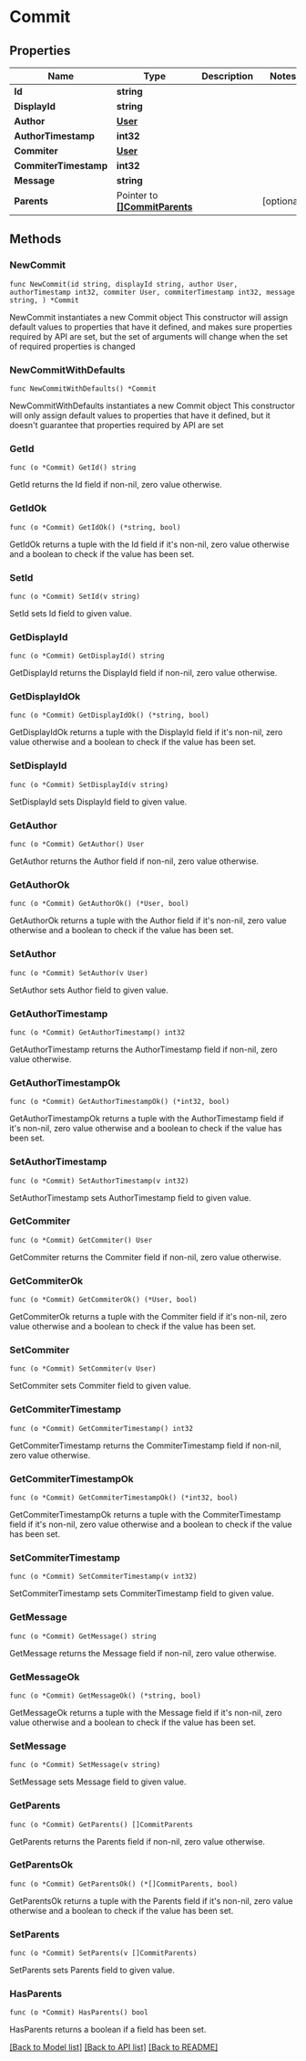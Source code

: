 # Commit

## Properties

Name | Type | Description | Notes
------------ | ------------- | ------------- | -------------
**Id** | **string** |  | 
**DisplayId** | **string** |  | 
**Author** | [**User**](user.md) |  | 
**AuthorTimestamp** | **int32** |  | 
**Commiter** | [**User**](user.md) |  | 
**CommiterTimestamp** | **int32** |  | 
**Message** | **string** |  | 
**Parents** | Pointer to [**[]CommitParents**](commit_parents.md) |  | [optional] 

## Methods

### NewCommit

`func NewCommit(id string, displayId string, author User, authorTimestamp int32, commiter User, commiterTimestamp int32, message string, ) *Commit`

NewCommit instantiates a new Commit object
This constructor will assign default values to properties that have it defined,
and makes sure properties required by API are set, but the set of arguments
will change when the set of required properties is changed

### NewCommitWithDefaults

`func NewCommitWithDefaults() *Commit`

NewCommitWithDefaults instantiates a new Commit object
This constructor will only assign default values to properties that have it defined,
but it doesn't guarantee that properties required by API are set

### GetId

`func (o *Commit) GetId() string`

GetId returns the Id field if non-nil, zero value otherwise.

### GetIdOk

`func (o *Commit) GetIdOk() (*string, bool)`

GetIdOk returns a tuple with the Id field if it's non-nil, zero value otherwise
and a boolean to check if the value has been set.

### SetId

`func (o *Commit) SetId(v string)`

SetId sets Id field to given value.


### GetDisplayId

`func (o *Commit) GetDisplayId() string`

GetDisplayId returns the DisplayId field if non-nil, zero value otherwise.

### GetDisplayIdOk

`func (o *Commit) GetDisplayIdOk() (*string, bool)`

GetDisplayIdOk returns a tuple with the DisplayId field if it's non-nil, zero value otherwise
and a boolean to check if the value has been set.

### SetDisplayId

`func (o *Commit) SetDisplayId(v string)`

SetDisplayId sets DisplayId field to given value.


### GetAuthor

`func (o *Commit) GetAuthor() User`

GetAuthor returns the Author field if non-nil, zero value otherwise.

### GetAuthorOk

`func (o *Commit) GetAuthorOk() (*User, bool)`

GetAuthorOk returns a tuple with the Author field if it's non-nil, zero value otherwise
and a boolean to check if the value has been set.

### SetAuthor

`func (o *Commit) SetAuthor(v User)`

SetAuthor sets Author field to given value.


### GetAuthorTimestamp

`func (o *Commit) GetAuthorTimestamp() int32`

GetAuthorTimestamp returns the AuthorTimestamp field if non-nil, zero value otherwise.

### GetAuthorTimestampOk

`func (o *Commit) GetAuthorTimestampOk() (*int32, bool)`

GetAuthorTimestampOk returns a tuple with the AuthorTimestamp field if it's non-nil, zero value otherwise
and a boolean to check if the value has been set.

### SetAuthorTimestamp

`func (o *Commit) SetAuthorTimestamp(v int32)`

SetAuthorTimestamp sets AuthorTimestamp field to given value.


### GetCommiter

`func (o *Commit) GetCommiter() User`

GetCommiter returns the Commiter field if non-nil, zero value otherwise.

### GetCommiterOk

`func (o *Commit) GetCommiterOk() (*User, bool)`

GetCommiterOk returns a tuple with the Commiter field if it's non-nil, zero value otherwise
and a boolean to check if the value has been set.

### SetCommiter

`func (o *Commit) SetCommiter(v User)`

SetCommiter sets Commiter field to given value.


### GetCommiterTimestamp

`func (o *Commit) GetCommiterTimestamp() int32`

GetCommiterTimestamp returns the CommiterTimestamp field if non-nil, zero value otherwise.

### GetCommiterTimestampOk

`func (o *Commit) GetCommiterTimestampOk() (*int32, bool)`

GetCommiterTimestampOk returns a tuple with the CommiterTimestamp field if it's non-nil, zero value otherwise
and a boolean to check if the value has been set.

### SetCommiterTimestamp

`func (o *Commit) SetCommiterTimestamp(v int32)`

SetCommiterTimestamp sets CommiterTimestamp field to given value.


### GetMessage

`func (o *Commit) GetMessage() string`

GetMessage returns the Message field if non-nil, zero value otherwise.

### GetMessageOk

`func (o *Commit) GetMessageOk() (*string, bool)`

GetMessageOk returns a tuple with the Message field if it's non-nil, zero value otherwise
and a boolean to check if the value has been set.

### SetMessage

`func (o *Commit) SetMessage(v string)`

SetMessage sets Message field to given value.


### GetParents

`func (o *Commit) GetParents() []CommitParents`

GetParents returns the Parents field if non-nil, zero value otherwise.

### GetParentsOk

`func (o *Commit) GetParentsOk() (*[]CommitParents, bool)`

GetParentsOk returns a tuple with the Parents field if it's non-nil, zero value otherwise
and a boolean to check if the value has been set.

### SetParents

`func (o *Commit) SetParents(v []CommitParents)`

SetParents sets Parents field to given value.

### HasParents

`func (o *Commit) HasParents() bool`

HasParents returns a boolean if a field has been set.


[[Back to Model list]](../README.md#documentation-for-models) [[Back to API list]](../README.md#documentation-for-api-endpoints) [[Back to README]](../README.md)


